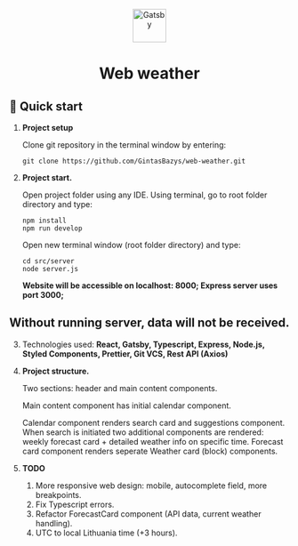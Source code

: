 <p align="center">
  <a href="https://www.gatsbyjs.com/?utm_source=starter&utm_medium=readme&utm_campaign=minimal-starter">
    <img alt="Gatsby" src="https://www.gatsbyjs.com/Gatsby-Monogram.svg" width="60" />
  </a>
</p>
<h1 align="center">
  Web weather
</h1>

## 🚀 Quick start

1.  **Project setup**

    Clone git repository in the terminal window by entering:

    ```shell
    git clone https://github.com/GintasBazys/web-weather.git
    ```

2.  **Project start.**

    Open project folder using any IDE. Using terminal, go to root folder directory and type:

    ```shell
    npm install
    npm run develop
    ```

    Open new terminal window (root folder directory) and type:

    ```shell
    cd src/server
    node server.js
    ```

    <b>Website will be accessible on localhost: 8000; Express server uses port 3000;</b>

## Without running server, data will not be received.

3.  Technologies used: <b>React, Gatsby, Typescript, Express, Node.js, Styled Components, Prettier, Git VCS, Rest API (Axios)</b>

4.  **Project structure.**

    Two sections: header and main content components.

    Main content component has initial calendar component.

    Calendar component renders search card and suggestions component. When search is initiated two additional components are rendered: weekly forecast card + detailed weather info on specific time. Forecast card component renders seperate Weather card (block) components.

5.  **TODO**

    1. More responsive web design: mobile, autocomplete field, more breakpoints.
    2. Fix Typescript errors.
    3. Refactor ForecastCard component (API data, current weather handling).
    4. UTC to local Lithuania time (+3 hours).
